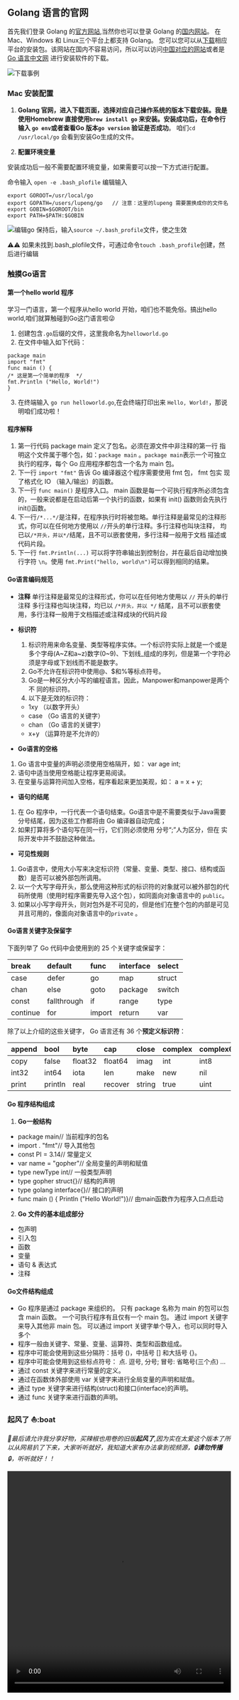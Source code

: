 ## Golang 语言的官网

首先我们登录 Golang 的[官方网站](https://golang.org/),当然你也可以登录 Golang 的[国内网站](https://golang.google.cn/)。
在 Mac、Windows 和 Linux三个平台上都支持 Golang。
您可以您可以从[下载](https://golang.org/dl/)相应平台的安装包。该网站在国内不容易访问，所以可以访问[中国对应的网站](https://golang.google.cn/dl/)或者是 [Go 语言中文网](https://www.studygolang.com/dl) 进行安装软件的下载。

![下载事例](../../assets/downlads.png)

### Mac 安装配置

1. **Golang 官网，进入下载页面，选择对应自己操作系统的版本下载安装。我是使用Homebrew 直接使用`brew install go` 来安装。安装成功后，在命令行输入 `go env`或者查看Go 版本`go version` 验证是否成功**。
咱们`cd /usr/local/go` 会看到安装Go生成的文件。

2. **配置环境变量**

安装成功后一般不需要配置环境变量，如果需要可以按一下方式进行配置。

命令输入 `open -e .bash_plofile` 编辑输入

```
export GOROOT=/usr/local/go
export GOPATH=/users/lupeng/go   // 注意：这里的lupeng 需要置换成你的文件名
export GOBIN=$GOROOT/bin
export PATH=$PATH:$GOBIN
```

![编辑go](../../assets/editgo.png)
保持后，输入`source ~/.bash_profile`文件，使之生效

:warning::warning: 如果未找到.bash_plofile文件，可通过命令`touch .bash_profile`创建，然后进行编辑

### 触摸Go语言

#### 第一个hello world 程序

学习一门语言，第一个程序从hello world 开始，咱们也不能免俗。搞出hello world,咱们就算触碰到Go这门语言啦:stuck_out_tongue_winking_eye:

1. 创建包含`.go`后缀的文件，这里我命名为`helloworld.go`
2. 在文件中输入如下代码：

```
package main
import "fmt"
func main () {
/* 这是第⼀个简单的程序  */
fmt.Println ("Hello, World!")
}
```

3. 在终端输入 `go run helloworld.go`,在会终端打印出来 `Hello, World!`，那说明咱们成功啦！

#### 程序解释

1. 第⼀⾏代码 package main 定义了包名。必须在源⽂件中⾮注释的第⼀⾏ 指明这个⽂件属于哪个包，如：`package main` 。`package main`表示⼀个可独⽴执⾏的程序，每个 Go 应⽤程序都包含⼀个名为 main 包。
2. 下⼀⾏ `import "fmt"` 告诉 Go 编译器这个程序需要使⽤ fmt 包，  fmt 包实 现了格式化 IO  （输⼊/输出）的函数。
3. 下⼀⾏ `func main()` 是程序⼊⼝。  main 函数是每⼀个可执⾏程序所必须包含的，⼀般来说都是在启动后第⼀个执⾏的函数，如果有 init() 函数则会先执⾏init()函数。
4. 下⼀⾏` /*...*/ `是注释，在程序执⾏时将被忽略。单⾏注释是最常⻅的注释形式，你可以在任何地⽅使⽤以 `//`开头的单⾏注释。多⾏注释也叫块注释，
均已以``/*开头，并以*/``结尾，且不可以嵌套使⽤，多⾏注释⼀般⽤于⽂档 描述或代码⽚段。
5. 下⼀⾏ ``fmt.Println(...)`` 可以将字符串输出到控制台，并在最后⾃动增加换 ⾏字符 `\n`。使⽤ `fmt.Print("hello, world\n")`可以得到相同的结果。

#### Go语⾔编码规范

- **注释**
  单⾏注释是最常⻅的注释形式，你可以在任何地⽅使⽤以 `//` 开头的单⾏注释
  多⾏注释也叫块注释，均已以 `/*开头，并以 */` 结尾，且不可以嵌套使⽤，多⾏注释⼀般⽤于⽂档描述或注释成块的代码⽚段
- **标识符**
  1. 标识符⽤来命名变量、类型等程序实体。⼀个标识符实际上就是⼀个或是多个字⺟(A~Z和a~z)数字(0~9)、下划线_组成的序列，但是第⼀个字符必须是字⺟或下划线⽽不能是数字。
  2. Go不允许在标识符中使⽤@、$和%等标点符号。
  3. Go是⼀种区分⼤⼩写的编程语⾔。因此，Manpower和manpower是两个不 同的标识符。
  4. 以下是⽆效的标识符：

  - 1xy  （以数字开头）
  - case  （Go 语⾔的关键字）
  - chan  （Go 语⾔的关键字）
  - x+y  （运算符是不允许的）

- **Go语⾔的空格**
  
1. Go 语⾔中变量的声明必须使⽤空格隔开，如：  var age int;
2. 语句中适当使⽤空格能让程序更易阅读。
3. 在变量与运算符间加⼊空格，程序看起来更加美观，如：   a = x + y;

- **语句的结尾**

1. 在 Go 程序中，⼀⾏代表⼀个语句结束。Go语⾔中是不需要类似于Java需要分号结尾，因为这些⼯作都将由 Go 编译器⾃动完成；
2. 如果打算将多个语句写在同⼀⾏，它们则必须使⽤ 分号“;”⼈为区分，但在 实际开发中并不⿎励这种做法。

- **可⻅性规则**  
  
1. Go语⾔中，使⽤⼤⼩写来决定标识符（常量、变量、类型、接⼝、结构或函 数）是否可以被外部包所调⽤。
2. 以⼀个⼤写字⺟开头，那么使⽤这种形式的标识符的对象就可以被外部包的代码所使⽤（使⽤时程序需要先导⼊这个包），如同⾯向对象语⾔中的 `public`。
3. 如果以⼩写字⺟开头，则对包外是不可⻅的，但是他们在整个包的内部是可⻅并且可⽤的，像⾯向对象语⾔中的`private` 。

#### Go语⾔关键字及保留字

下⾯列举了 Go 代码中会使⽤到的 25 个关键字或保留字：

| break | default | func | interface | select |
| :---- | :------ | :--- | :-------- | :----- |
| case  | defer | go | map | struct |
| chan  | else | goto | package | switch |
| const | fallthrough | if | range | type |
| continue | for | import | return | var |

除了以上介绍的这些关键字，  Go 语⾔还有 36 个**预定义标识符**：

| append | bool | byte | cap | close | complex | complex64 |
| :----- | :--- | :--- | :-- | :---- | :------ | :-------- |
| copy | false | float32 | float64 | imag | int | int8 |
| int32 |  int64 | iota | len | make | new | nil |
| print | println | real | recover | string | true | uint|

#### Go 程序结构组成

1. **Go⼀般结构**

- package main// 当前程序的包名
- import . "fmt"// 导⼊其他包
- const PI = 3.14// 常量定义
- var name = "gopher"// 全局变量的声明和赋值
- type newType int// ⼀般类型声明
- type gopher struct{}// 结构的声明
- type golang interface{}// 接⼝的声明
- func main () { Println ("Hello World!")}// 由main函数作为程序⼊⼝点启动

2. **Go ⽂件的基本组成部分**
   
- 包声明
- 引⼊包
- 函数
- 变量
- 语句 & 表达式
- 注释

#### Go⽂件结构组成

- Go 程序是通过 package 来组织的。
  只有 package 名称为 main 的包可以包含 main 函数。
  ⼀个可执⾏程序有且仅有⼀个 main 包。
  通过 import 关键字来导⼊其他⾮ main 包。
  可以通过 import 关键字单个导⼊，也可以同时导⼊多个
- 程序⼀般由关键字、常量、变量、运算符、类型和函数组成。
- 程序中可能会使⽤到这些分隔符：括号 ()，中括号 [] 和⼤括号 {}。
- 程序中可能会使⽤到这些标点符号：
  点.
  逗号,
  分号;
  冒号:
  省略号(三个点) …
- 通过 const 关键字来进⾏常量的定义。
- 通过在函数体外部使⽤ var 关键字来进⾏全局变量的声明和赋值。
- 通过 type 关键字来进⾏结构(struct)和接⼝(interface)的声明。
- 通过 func 关键字来进⾏函数的声明。

### 起风了 :boat::boat

*:tractor:最后请允许我分享好物，买辣椒也用卷的旧版**起风了**,因为实在太爱这个版本了所以从网易扒了下来，大家听听就好，我知道大家有办法拿到视频源，:lock:**请勿传播**:lock:，听听就好！！*

<video height=498 width='100%' src="../../assets/video/原版起风了.mp4" controls="controls"></video>
